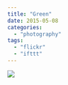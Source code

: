 ```yaml
---
title: "Green"
date: 2015-05-08
categories: 
  - "photography"
tags: 
  - "flickr"
  - "ifttt"
---
```


![](https://farm9.staticflickr.com/8690/16807586113_ca230b3676_b.jpg)
